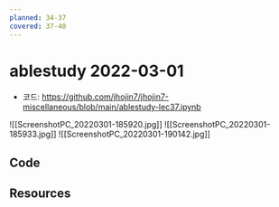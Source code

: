 ```yaml
---
planned: 34-37
covered: 37-40
---
```

# ablestudy 2022-03-01

- 코드: https://github.com/jhojin7/jhojin7-miscellaneous/blob/main/ablestudy-lec37.ipynb

![[ScreenshotPC_20220301-185920.jpg]]
![[ScreenshotPC_20220301-185933.jpg]]
![[ScreenshotPC_20220301-190142.jpg]]


## Code

## Resources